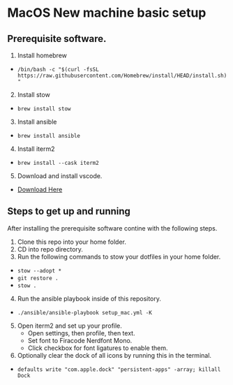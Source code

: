# MacOS New machine basic setup

## Prerequisite software. 

1. Install homebrew
- `/bin/bash -c "$(curl -fsSL https://raw.githubusercontent.com/Homebrew/install/HEAD/install.sh)"`
2. Install stow
- `brew install stow`
3. Install ansible
- `brew install ansible`
4. Install iterm2
- `brew install --cask iterm2`
5. Download and install vscode. 
- [Download Here](https://www.code.visualstudio.com)

## Steps to get up and running
After installing the prerequisite software contine with the following steps. 
1. Clone this repo into your home folder.
2. CD into repo directory.
3. Run the following commands to stow your dotfiles in your home folder.
 - `stow --adopt *`
 - `git restore .`
 - `stow .`
4. Run the ansible playbook inside of this repository.
- `./ansible/ansible-playbook setup_mac.yml -K`
5. Open iterm2 and set up your profile. 
    - Open settings, then profile, then text.
    - Set font to Firacode Nerdfont Mono.
    - Click checkbox for font ligatures to enable them.
6. Optionally clear the dock of all icons by running this in the terminal.
- `defaults write "com.apple.dock" "persistent-apps" -array; killall Dock`
